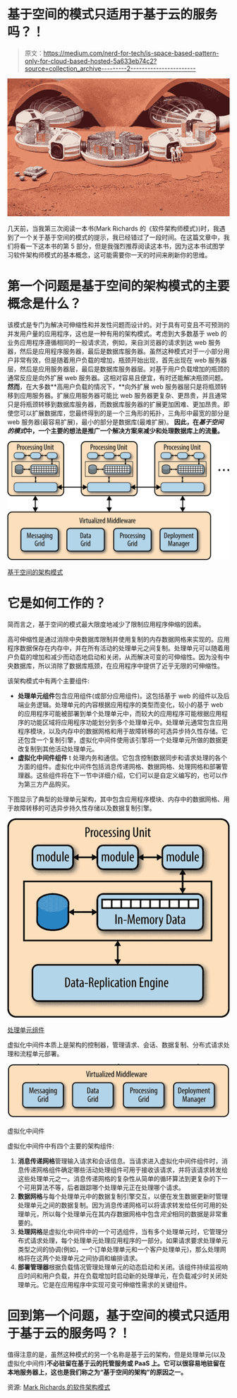 # 基于空间的模式只适用于基于云的服务吗？！

> 原文：<https://medium.com/nerd-for-tech/is-space-based-pattern-only-for-cloud-based-hosted-5a633eb74c2?source=collection_archive---------2----------------------->

![](img/300ce5b05d670621c27c596249b33507.png)

几天前，当我第三次阅读一本书(Mark Richards 的《软件架构师模式》)时，我遇到了一个关于基于空间的模式的提示，我已经错过了一段时间。在这篇文章中，我们将看一下这本书的第 5 部分，但是我强烈推荐阅读这本书，因为这本书试图学习软件架构师模式的基本概念，这可能需要你一天的时间来刷新你的思维。

# 第一个问题是基于空间的架构模式的主要概念是什么？

该模式是专门为解决可伸缩性和并发性问题而设计的。对于具有可变且不可预测的并发用户量的应用程序，这也是一种有用的架构模式。考虑到大多数基于 web 的业务应用程序遵循相同的一般请求流，例如，来自浏览器的请求到达 web 服务器，然后是应用程序服务器，最后是数据库服务器。虽然这种模式对于一小部分用户非常有效，但是随着用户负载的增加，瓶颈开始出现，首先出现在 web 服务器层，然后是应用服务器层，最后是数据库服务器层。对基于用户负载增加的瓶颈的通常反应是向外扩展 web 服务器。这相对容易且便宜，有时还能解决瓶颈问题。**然而**，在大多数**高用户负载的情况下，**向外扩展 web 服务器层只是将瓶颈转移到应用服务器。扩展应用服务器可能比 web 服务器更复杂、更昂贵，并且通常只是将瓶颈转移到数据库服务器，而数据库服务器的扩展更加困难、更加昂贵。即使您可以扩展数据库，您最终得到的是一个三角形的拓扑，三角形中最宽的部分是 web 服务器(最容易扩展)，最小的部分是数据库(最难扩展)。
**因此，在*基于空间的模式*中，一个主要的想法是推广一个解决方案来减少和处理数据库上的流量。**

![](img/ea876843df0fa60d90f2f0e21f6f56d4.png)

[基于空间的架构模式](https://learning.oreilly.com/api/v2/epubs/urn:orm:book:9781491971437/files/assets/sapr_0501.png)

# 它是如何工作的？

简而言之，基于空间的模式最大限度地减少了限制应用程序伸缩的因素。

高可伸缩性是通过消除中央数据库限制并使用复制的内存数据网格来实现的。应用程序数据保存在内存中，并在所有活动的处理单元之间复制。处理单元可以随着用户负载的增加和减少而动态地启动和关闭，从而解决可变的可伸缩性。因为没有中央数据库，所以消除了数据库瓶颈，在应用程序中提供了近乎无限的可伸缩性。

该架构模式中有两个主要组件:

*   **处理单元组件**包含应用组件(或部分应用组件)。这包括基于 web 的组件以及后端业务逻辑。处理单元的内容根据应用程序的类型而变化，较小的基于 web 的应用程序可能被部署到单个处理单元中，而较大的应用程序可能根据应用程序的功能区域将应用程序功能划分到多个处理单元中。处理单元通常包含应用程序模块，以及内存中的数据网格和用于故障转移的可选异步持久性存储。它还包含一个复制引擎，虚拟化中间件使用该引擎将一个处理单元所做的数据更改复制到其他活动处理单元。
*   **虚拟化中间件组件** t 处理内务和通信。它包含控制数据同步和请求处理的各个方面的组件。虚拟化中间件包括消息传递网格、数据网格、处理网格和部署管理器。这些组件将在下一节中详细介绍，它们可以是自定义编写的，也可以作为第三方产品购买。

下图显示了典型的处理单元架构，其中包含应用程序模块、内存中的数据网格、用于故障转移的可选异步持久性存储以及数据复制引擎。

![](img/09b3da25355dbe9daef19f5577376a61.png)

[处理单元组件](https://learning.oreilly.com/api/v2/epubs/urn:orm:book:9781491971437/files/assets/sapr_0502.png)

虚拟化中间件本质上是架构的控制器，管理请求、会话、数据复制、分布式请求处理和流程单元部署。

![](img/3fb03de6e1a37a278ffb14d9ecf901ae.png)

虚拟化中间件

虚拟化中间件中有四个主要的架构组件:

1.  **消息传递网格**管理输入请求和会话信息。当请求进入虚拟化中间件组件时，消息传递网格组件确定哪些活动处理组件可用于接收该请求，并将该请求转发给这些处理单元之一。消息传递网格的复杂性从简单的循环算法到更复杂的下一个可用算法不等，后者跟踪哪个处理单元正在处理哪个请求。
2.  **数据网格**与每个处理单元中的数据复制引擎交互，以便在发生数据更新时管理处理单元之间的数据复制。因为消息传递网格可以将请求转发给任何可用的处理单元，所以每个处理单元在其内存数据网格中包含*完全*相同的数据是非常重要的。
3.  **处理网格**是虚拟化中间件中的一个可选组件，当有多个处理单元时，它管理分布式请求处理，每个处理单元处理应用程序的一部分。如果请求要求处理单元类型之间的协调(例如，一个订单处理单元和一个客户处理单元)，那么处理网格将在这两个处理单元之间协调和编排请求。
4.  **部署管理器**根据负载情况管理处理单元的动态启动和关闭。该组件持续监视响应时间和用户负载，并在负载增加时启动新的处理单元，在负载减少时关闭处理单元。它是在应用程序中实现可变可伸缩性需求的关键组件。

# 回到第一个问题，基于空间的模式只适用于基于云的服务吗？！

值得注意的是，虽然这种模式的另一个名称是基于云的架构，但是处理单元(以及虚拟化中间件)**不必驻留在基于云的托管服务或 PaaS 上。它可以很容易地驻留在本地服务器上，这也是我们称之为“基于空间的架构”的原因之一。**

资源:
[Mark Richards 的软件架构模式](https://learning.oreilly.com/library/view/software-architecture-patterns/9781491971437/)